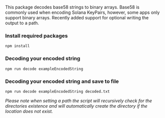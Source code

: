 This package decodes base58 strings to binary arrays. Base58 is commonly used when encoding Solana KeyPairs, however, some apps only support binary arrays. Recently added support for optional writing the output to a path.

### Install required packages

`npm install`

### Decoding your encoded string

`npm run decode exampleEncodedString`

### Decoding your encoded string and save to file

`npm run decode exampleEncodedString decoded.txt`

_Please note when setting a path the script will recursively check for the directories existence and will automatically create the directory if the location does not exist._
